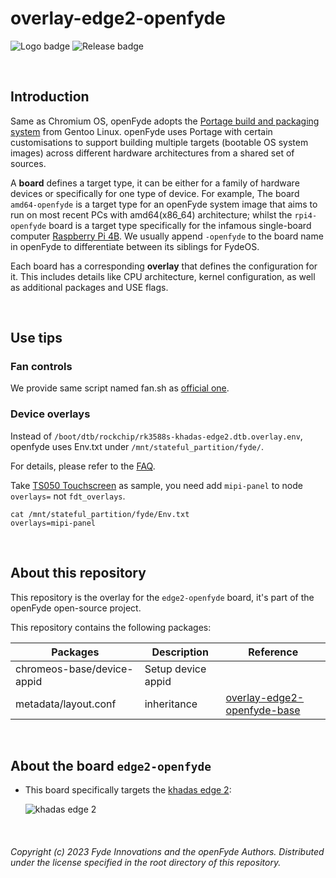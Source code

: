 # overlay-edge2-openfyde

![Logo badge](https://img.shields.io/endpoint?url=https%3A%2F%2Fopenfyde-badge-wivuxrq8xzvh.runkit.sh%2F) ![Release badge](https://img.shields.io/github/v/release/openFyde/overlay-edge2-openfyde?label=latest%20release%20image)


<br>

## Introduction
Same as Chromium OS, openFyde adopts the [Portage build and packaging system](https://wiki.gentoo.org/wiki/Portage) from Gentoo Linux. openFyde uses Portage with certain customisations to support building multiple targets (bootable OS system images) across different hardware architectures from a shared set of sources.

A **board** defines a target type, it can be either for a family of hardware devices or specifically for one type of device. For example, The board `amd64-openfyde` is a target type for an openFyde system image that aims to run on most recent PCs with amd64(x86_64) architecture; whilst the `rpi4-openfyde` board is a target type specifically for the infamous single-board computer [Raspberry Pi 4B](https://www.raspberrypi.com/products/raspberry-pi-4-model-b/). We usually append `-openfyde` to the board name in openFyde to differentiate between its siblings for FydeOS.

Each board has a corresponding **overlay** that defines the configuration for it. This includes details like CPU architecture, kernel configuration, as well as additional packages and USE flags.

<br>

## Use tips

### Fan controls
We provide same script named fan.sh as [official one](https://docs.khadas.com/products/sbc/edge2/add-ons/cooling-fan).


### Device overlays
Instead of `/boot/dtb/rockchip/rk3588s-khadas-edge2.dtb.overlay.env`, openfyde uses Env.txt under `/mnt/stateful_partition/fyde/`.

For details, please refer to the [FAQ](https://fydeos.io/docs/knowledge-base/recipes/RK3588-soc-how-to-use-device-tree-overlay/).

Take [TS050 Touchscreen](https://docs.khadas.com/products/sbc/edge2/add-ons/ts050-touchscreen) as sample, you need add `mipi-panel` to node `overlays=` not `fdt_overlays`.

```
cat /mnt/stateful_partition/fyde/Env.txt
overlays=mipi-panel
```
<br>

## About this repository
This repository is the overlay for the `edge2-openfyde` board, it's part of the openFyde open-source project.

This repository contains the following packages:


| Packages                   | Description        | Reference                                                                              |
|----------------------------|--------------------|----------------------------------------------------------------------------------------|
| chromeos-base/device-appid | Setup device appid |                                                                                        |
| metadata/layout.conf       | inheritance        | [overlay-edge2-openfyde-base](https://github.com/openFyde/overlay-edge2-openfyde-base) |

<br>


## About the board `edge2-openfyde`
 - This board specifically targets the [khadas edge 2](https://www.khadas.com/edge2):

    ![khadas edge 2](https://static.wixstatic.com/media/04d639_4bb7375e2d8f4474b8d371f50948c4f0~mv2.png/v1/fill/w_1665,h_2278,al_c,q_95,enc_auto/Edge2_Interface.png)

<br>

###### Copyright (c) 2023 Fyde Innovations and the openFyde Authors. Distributed under the license specified in the root directory of this repository.

